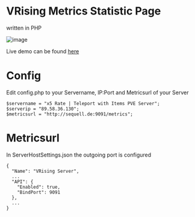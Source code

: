 # VRising Metrics Statistic Page
written in PHP

![image](https://github.com/taro222/vrising-metrics/assets/25179142/e38d0d6e-5ad1-45c9-8f66-e0315e00d820)

Live demo can be found [here](https://vr.sequell.de/)
# Config
Edit config.php to your Servername, IP:Port and Metricsurl of your Server
```
$servername = "x5 Rate | Teleport with Items PVE Server";
$serverip = "89.58.36.130";
$metricsurl = "http://sequell.de:9091/metrics";
```
# Metricsurl
In ServerHostSettings.json the outgoing port is configured
```
{
  "Name": "VRising Server",
  ...
  "API": {
    "Enabled": true,
    "BindPort": 9091
  },
  ...
}
```

